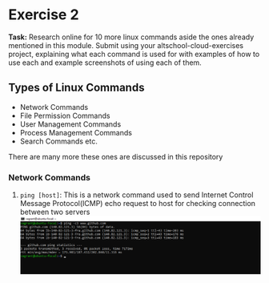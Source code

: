 # Exercise 2

**Task:**
Research online for 10 more linux commands aside the ones already mentioned in this module. Submit using your altschool-cloud-exercises project, explaining what each command is used for with examples of how to use each and example screenshots of using each of them.

## Types of Linux Commands
* Network Commands
* File Permission Commands
* User Management Commands
* Process Management Commands
* Search Commands etc.

There are many more these ones are discussed in this repository

### Network Commands

1. ``` ping [host] ```: This is a network command used to send Internet Control Message Protocol(ICMP) echo request to host for checking connection between two servers
![ping](/exercise_2/images/ping.png)